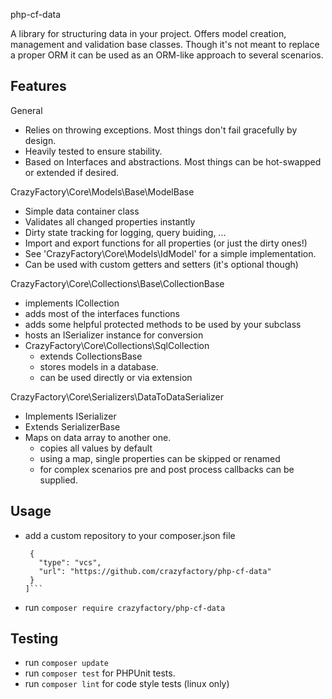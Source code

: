 php-cf-data

A library for structuring data in your project. Offers model creation,
management and validation base classes. Though it's not meant to replace 
a proper ORM it can be used as an ORM-like approach to several scenarios.

Features
--------

General
* Relies on throwing exceptions. Most things don't fail gracefully by design.
* Heavily tested to ensure stability.
* Based on Interfaces and abstractions. Most things can be hot-swapped or extended if desired.

CrazyFactory\Core\Models\Base\ModelBase
* Simple data container class
* Validates all changed properties instantly
* Dirty state tracking for logging, query buiding, ...
* Import and export functions for all properties (or just the dirty ones!)
* See 'CrazyFactory\Core\Models\IdModel' for a simple implementation.
* Can be used with custom getters and setters (it's optional though)

CrazyFactory\Core\Collections\Base\CollectionBase 
* implements ICollection
* adds most of the interfaces functions
* adds some helpful protected methods to be used by your subclass
* hosts an ISerializer instance for conversion
* CrazyFactory\Core\Collections\SqlCollection
  * extends CollectionsBase
  * stores models in a database.
  * can be used directly or via extension

CrazyFactory\Core\Serializers\DataToDataSerializer
* Implements ISerializer
* Extends SerializerBase
* Maps on data array to another one.
  * copies all values by default
  * using a map, single properties can be skipped or renamed
  * for complex scenarios pre and post process callbacks can be supplied.

Usage
-----

- add a custom repository to your composer.json file
  ```"repositories": [
   {
     "type": "vcs",
     "url": "https://github.com/crazyfactory/php-cf-data"
   }
  ]```

- run ```composer require crazyfactory/php-cf-data```

Testing
-------

- run ``composer update``
- run ``composer test`` for PHPUnit tests.
- run ``composer lint`` for code style tests (linux only)